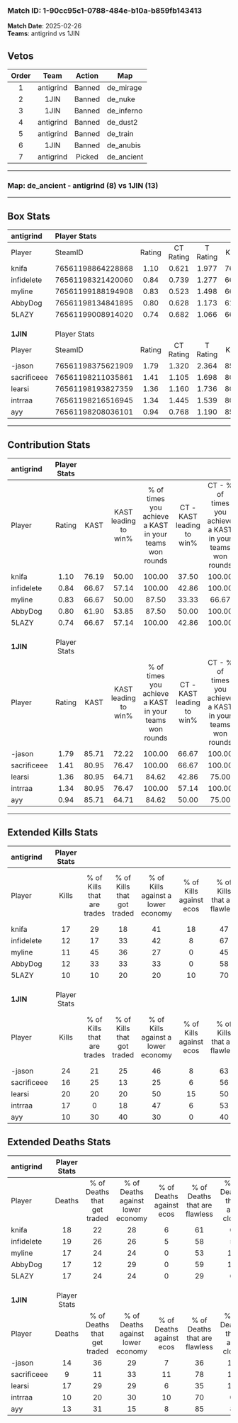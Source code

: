 ### Match ID: 1-90cc95c1-0788-484e-b10a-b859fb143413  
**Match Date**: 2025-02-26  
**Teams**: antigrind vs 1JIN  

## Vetos  

| Order | Team | Action | Map |
| :---: | :--: | :----: | --- |
| 1 | antigrind | Banned | de_mirage |
| 2 | 1JIN | Banned | de_nuke |
| 3 | 1JIN | Banned | de_inferno |
| 4 | antigrind | Banned | de_dust2 |
| 5 | antigrind | Banned | de_train |
| 6 | 1JIN | Banned | de_anubis |
| 7 | antigrind | Picked | de_ancient |

---  

### **Map**: de_ancient - antigrind (8) vs 1JIN (13)  
---  

## Box Stats  

| **antigrind** | Player Stats      |        |           |          |       |       |       |         |        |      |     |
| :- | :- | :-: | :-: | :-: | :-: | :-: | :-: | :-: | :-: | :-: | :-: |
| Player        | SteamID           | Rating | CT Rating | T Rating | KAST  |  ADR  | Kills | Assists | Deaths | K/D  | HS% |
| knifa         | 76561198864228868 |  1.10  |   0.621   |  1.977   | 76.19 | 66.2  |  17   |    5    |   18   | 0.94 | 35  |
| infidelete    | 76561198321420060 |  0.84  |   0.739   |  1.277   | 66.67 | 78.5  |  12   |    6    |   19   | 0.63 | 75  |
| myline        | 76561199188194908 |  0.83  |   0.523   |  1.498   | 66.67 | 73.1  |  11   |    5    |   17   | 0.65 | 63  |
| AbbyDog       | 76561198134841895 |  0.80  |   0.628   |  1.173   | 61.90 | 61.8  |  12   |    6    |   17   | 0.71 | 58  |
| 5LAZY         | 76561199008914020 |  0.74  |   0.682   |  1.066   | 66.67 | 61.5  |  10   |    4    |   17   | 0.59 | 50  |
|               |                   |        |           |          |       |       |       |         |        |      |     |
|               |                   |        |           |          |       |       |       |         |        |      |     |
|               |                   |        |           |          |       |       |       |         |        |      |     |
| **1JIN**      | Player Stats      |        |           |          |       |       |       |         |        |      |     |
| Player        | SteamID           | Rating | CT Rating | T Rating | KAST  |  ADR  | Kills | Assists | Deaths | K/D  | HS% |
| -jason        | 76561198375621909 |  1.79  |   1.320   |  2.364   | 85.71 | 137.4 |  24   |    6    |   14   | 1.71 | 50  |
| sacrificeee   | 76561198211035861 |  1.41  |   1.105   |  1.698   | 80.95 | 91.3  |  16   |    8    |   9    | 1.78 | 56  |
| learsi        | 76561198193827359 |  1.36  |   1.160   |  1.736   | 80.95 | 94.8  |  20   |    3    |   17   | 1.18 | 50  |
| intrraa       | 76561198216516945 |  1.34  |   1.445   |  1.539   | 80.95 | 70.4  |  17   |    4    |   10   | 1.70 | 52  |
| ayy           | 76561198208036101 |  0.94  |   0.768   |  1.190   | 85.71 | 49.6  |  10   |    3    |   13   | 0.77 | 40  |
---  

## Contribution Stats  

| **antigrind** | Player Stats |       |                      |                                                        |                           |                                                             |                          |                                                            |
| :- | :-: | :-: | :-: | :-: | :-: | :-: | :-: | :-: |
| Player        |    Rating    | KAST  | KAST leading to win% | % of times you achieve a KAST in your teams won rounds | CT - KAST leading to win% | CT - % of times you achieve a KAST in your teams won rounds | T - KAST leading to win% | T - % of times you achieve a KAST in your teams won rounds |
| knifa         |     1.10     | 76.19 |        50.00         |                         100.00                         |           37.50           |                           100.00                            |          62.50           |                           100.00                           |
| infidelete    |     0.84     | 66.67 |        57.14         |                         100.00                         |           42.86           |                           100.00                            |          71.43           |                           100.00                           |
| myline        |     0.83     | 66.67 |        50.00         |                         87.50                          |           33.33           |                            66.67                            |          62.50           |                           100.00                           |
| AbbyDog       |     0.80     | 61.90 |        53.85         |                         87.50                          |           50.00           |                           100.00                            |          57.14           |                           80.00                            |
| 5LAZY         |     0.74     | 66.67 |        57.14         |                         100.00                         |           42.86           |                           100.00                            |          71.43           |                           100.00                           |
|               |              |       |                      |                                                        |                           |                                                             |                          |                                                            |
|               |              |       |                      |                                                        |                           |                                                             |                          |                                                            |
|               |              |       |                      |                                                        |                           |                                                             |                          |                                                            |
| **1JIN**      | Player Stats |       |                      |                                                        |                           |                                                             |                          |                                                            |
| Player        |    Rating    | KAST  | KAST leading to win% | % of times you achieve a KAST in your teams won rounds | CT - KAST leading to win% | CT - % of times you achieve a KAST in your teams won rounds | T - KAST leading to win% | T - % of times you achieve a KAST in your teams won rounds |
| -jason        |     1.79     | 85.71 |        72.22         |                         100.00                         |           66.67           |                           100.00                            |          75.00           |                           100.00                           |
| sacrificeee   |     1.41     | 80.95 |        76.47         |                         100.00                         |           66.67           |                           100.00                            |          81.82           |                           100.00                           |
| learsi        |     1.36     | 80.95 |        64.71         |                         84.62                          |           42.86           |                            75.00                            |          80.00           |                           88.89                            |
| intrraa       |     1.34     | 80.95 |        76.47         |                         100.00                         |           57.14           |                           100.00                            |          90.00           |                           100.00                           |
| ayy           |     0.94     | 85.71 |        64.71         |                         84.62                          |           50.00           |                            75.00                            |          72.73           |                           88.89                            |
---  

## Extended Kills Stats  

| **antigrind** | Player Stats |                            |                            |                                    |                         |                              |                                 |                                       |                    |           |
| :- | :-: | :-: | :-: | :-: | :-: | :-: | :-: | :-: | :-: | :-: |
| Player        |    Kills     | % of Kills that are trades | % of Kills that got traded | % of Kills against a lower economy | % of Kills against ecos | % of Kills that are flawless | % of Kills that are close duels | % of Kills that are assisted by flash | Pistol Round Kills | AWP Kills |
| knifa         |      17      |             29             |             18             |                 41                 |           18            |              47              |                6                |                  12                   |         1          |     4     |
| infidelete    |      12      |             17             |             33             |                 42                 |            8            |              67              |                0                |                   0                   |         0          |     2     |
| myline        |      11      |             45             |             36             |                 27                 |            0            |              45              |               18                |                   0                   |         0          |     0     |
| AbbyDog       |      12      |             33             |             33             |                 33                 |            0            |              58              |               17                |                   0                   |         0          |     1     |
| 5LAZY         |      10      |             10             |             20             |                 20                 |           10            |              70              |               10                |                   0                   |         0          |     2     |
|               |              |                            |                            |                                    |                         |                              |                                 |                                       |                    |           |
|               |              |                            |                            |                                    |                         |                              |                                 |                                       |                    |           |
|               |              |                            |                            |                                    |                         |                              |                                 |                                       |                    |           |
| **1JIN**      | Player Stats |                            |                            |                                    |                         |                              |                                 |                                       |                    |           |
| Player        |    Kills     | % of Kills that are trades | % of Kills that got traded | % of Kills against a lower economy | % of Kills against ecos | % of Kills that are flawless | % of Kills that are close duels | % of Kills that are assisted by flash | Pistol Round Kills | AWP Kills |
| -jason        |      24      |             21             |             25             |                 46                 |            8            |              63              |                0                |                   0                   |         0          |     1     |
| sacrificeee   |      16      |             25             |             13             |                 25                 |            6            |              56              |                6                |                   0                   |         0          |     4     |
| learsi        |      20      |             20             |             20             |                 50                 |           15            |              50              |               15                |                   0                   |         0          |     1     |
| intrraa       |      17      |             0              |             18             |                 47                 |            6            |              53              |               12                |                   0                   |         0          |     1     |
| ayy           |      10      |             30             |             40             |                 30                 |            0            |              40              |                0                |                   0                   |         0          |     1     |
## Extended Deaths Stats  

| **antigrind** | Player Stats |                             |                                   |                          |                               |                            |                           |               |
| :- | :-: | :-: | :-: | :-: | :-: | :-: | :-: | :-: |
| Player        |    Deaths    | % of Deaths that get traded | % of Deaths against lower economy | % of Deaths against ecos | % of Deaths that are flawless | % of Deaths that are close | % of Deaths while blinded | Deaths to AWP |
| knifa         |      18      |             22              |                28                 |            6             |              61               |             0              |             0             |       0       |
| infidelete    |      19      |             26              |                26                 |            5             |              58               |             5              |             0             |       0       |
| myline        |      17      |             24              |                24                 |            0             |              53               |             12             |             0             |       0       |
| AbbyDog       |      17      |             12              |                29                 |            0             |              59               |             12             |             0             |       0       |
| 5LAZY         |      17      |             24              |                24                 |            0             |              29               |             6              |             0             |       0       |
|               |              |                             |                                   |                          |                               |                            |                           |               |
|               |              |                             |                                   |                          |                               |                            |                           |               |
|               |              |                             |                                   |                          |                               |                            |                           |               |
| **1JIN**      | Player Stats |                             |                                   |                          |                               |                            |                           |               |
| Player        |    Deaths    | % of Deaths that get traded | % of Deaths against lower economy | % of Deaths against ecos | % of Deaths that are flawless | % of Deaths that are close | % of Deaths while blinded | Deaths to AWP |
| -jason        |      14      |             36              |                29                 |            7             |              36               |             14             |             7             |       0       |
| sacrificeee   |      9       |             11              |                33                 |            11            |              78               |             11             |             0             |       0       |
| learsi        |      17      |             29              |                29                 |            6             |              35               |             12             |             0             |       1       |
| intrraa       |      10      |             20              |                30                 |            10            |              70               |             0              |             0             |       0       |
| ayy           |      13      |             31              |                15                 |            8             |              85               |             8              |             8             |       0       |
